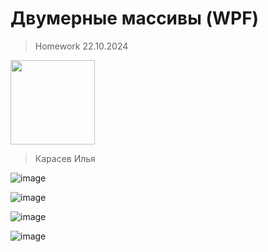 # Двумерные массивы (WPF)
> Homework 22.10.2024
<img src="https://github.com/user-attachments/assets/f57852aa-b866-4a98-b1f2-5788c74bcd49" width="135" />

> Карасев Илья

![image](https://github.com/user-attachments/assets/2faa18e4-9a98-4f8d-8add-ce819819e997)

![image](https://github.com/user-attachments/assets/5870da83-9a1c-4fce-b36b-153b4e1a5f6b)

![image](https://github.com/user-attachments/assets/50e70a6e-6029-43ea-ae6d-f47768463a58)

![image](https://github.com/user-attachments/assets/a9043790-5f09-4350-8cb7-85840e511399)
